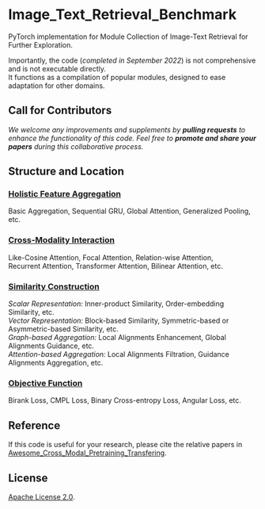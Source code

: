 # Image_Text_Retrieval_Benchmark
PyTorch implementation for Module Collection of Image-Text Retrieval for Further Exploration.

Importantly, the code (*completed in September 2022*) is not comprehensive and is not executable directly.  
It functions as a compilation of popular modules, designed to ease adaptation for other domains.

## Call for Contributors

*We welcome any improvements and supplements by **pulling requests** to enhance the functionality of this code. Feel free to **promote and share your papers** during this collaborative process.*


## Structure and Location

### [Holistic Feature Aggregation](https://github.com/Paranioar/Image_Text_Retrieval_Benchmark/tree/main/lib/modules/aggregation.py)
Basic Aggregation, Sequential GRU, Global Attention, Generalized Pooling, etc.  

### [Cross-Modality Interaction](https://github.com/Paranioar/Image_Text_Retrieval_Benchmark/tree/main/lib/modules/interaction.py)
Like-Cosine Attention, Focal Attention, Relation-wise Attention,  
Recurrent Attention, Transformer Attention, Bilinear Attention, etc.  

### [Similarity Construction](https://github.com/Paranioar/Image_Text_Retrieval_Benchmark/tree/main/lib/modules/similarity.py)
*Scalar Representation:* Inner-product Similarity, Order-embedding Similarity, etc.  
*Vector Representation:* Block-based Similarity, Symmetric-based or Asymmetric-based Similarity, etc.  
*Graph-based Aggregation:* Local Alignments Enhancement, Global Alignments Guidance, etc.     
*Attention-based Aggregation:* Local Alignments Filtration, Guidance Alignments Aggregation, etc.   

### [Objective Function](https://github.com/Paranioar/Image_Text_Retrieval_Benchmark/tree/main/lib/modules/lossfunction.py)
Birank Loss, CMPL Loss, Binary Cross-entropy Loss, Angular Loss, etc.

## Reference

If this code is useful for your research, please cite the relative papers in [Awesome_Cross_Modal_Pretraining_Transfering](https://github.com/Paranioar/Awesome_Cross_Modal_Pretraining_Transfering/blob/main/conventional_method.md).

## License

[Apache License 2.0](http://www.apache.org/licenses/LICENSE-2.0).  

